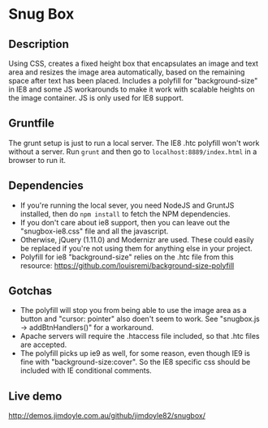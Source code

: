 # Snug Box

## Description
Using CSS, creates a fixed height box that encapsulates an image and text area and resizes the image area automatically, based on the remaining space after text has been placed. Includes a polyfill for "background-size" in IE8 and some JS workarounds to make it work with scalable heights on the image container. JS is only used for IE8 support.

## Gruntfile
The grunt setup is just to run a local server. The IE8 .htc polyfill won't work without a server.
Run `grunt`  and then go to `localhost:8889/index.html` in a browser to run it.

## Dependencies
- If you're running the local sever, you need NodeJS and GruntJS installed, then do `npm install` to fetch the NPM dependencies.
- If you don't care about ie8 support, then you can leave out the "snugbox-ie8.css" file and all the javascript.
- Otherwise, jQuery (1.11.0) and Modernizr are used. These could easily be replaced if you're not using them for anything else in your project.
- Polyfill for ie8 "background-size" relies on the .htc file from this resource: https://github.com/louisremi/background-size-polyfill

## Gotchas
- The polyfill will stop you from being able to use the image area as a button and "cursor: pointer" also doen't seem to work. See "snugbox.js -> addBtnHandlers()" for a workaround. 
- Apache servers will require the .htaccess file included, so that .htc files are accepted.
- The polyfill picks up ie9 as well, for some reason, even though IE9 is fine with "background-size:cover". So the IE8 specific css should be included with IE conditional comments.

## Live demo
http://demos.jimdoyle.com.au/github/jimdoyle82/snugbox/